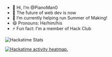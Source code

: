 - 👋 Hi, I’m @PianoMan0
- 👀 The future of web dev is now
- 🌱 I’m currently helping run Summer of Making!
- 😄 Pronouns: He/him/his
- ⚡ Fun fact: I'm a member of Hack Club

![Hackatime Stats](https://github-readme-stats.hackclub.dev/api/wakatime?username=892&api_domain=hackatime.hackclub.com&theme=darcula&custom_title=Hackatime+Stats&layout=compact&cache_seconds=0&langs_count=8)

<a href="https://heatmap.shymike.dev?id=PianoMan0&standalone=true" title="Click to view detailed data for each day!">
    <picture>
        <source media="(prefers-color-scheme: dark)" srcset="https://heatmap.shymike.dev?id=PianoMan0&theme=dark">
        <img alt="Hackatime activity heatmap." src="https://heatmap.shymike.dev?id=YOUR_ID&theme=light">
    </picture>
</a>
